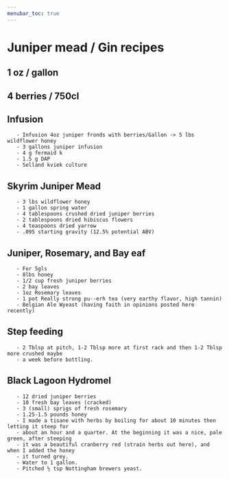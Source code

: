 ```yaml
---
menubar_toc: true
---
```


# Juniper mead / Gin recipes

## 1 oz / gallon

## 4 berries / 750cl

## Infusion
       - Infusion 4oz juniper fronds with berries/Gallon -> 5 lbs wildflower honey
       - 3 gallons juniper infusion
       - 4 g fermaid k
       - 1.5 g DAP
       - Selland kviek culture

## Skyrim Juniper Mead
       - 3 lbs wildflower honey
       - 1 gallon spring water
       - 4 tablespoons crushed dried juniper berries
       - 2 tablespoons dried hibiscus flowers
       - 4 teaspoons dried yarrow
       - .095 starting gravity (12.5% potential ABV)

## Juniper, Rosemary, and Bay eaf
       - For 5gls
       - 8lbs honey
       - 1/2 cup fresh juniper berries
       - 2 bay leaves
       - 1oz Rosemary leaves
       - 1 pot Really strong pu--erh tea (very earthy flavor, high tannin)
       - Belgian Ale Wyeast (having faith in opinions posted here recently)

## Step feeding
       - 2 Tblsp at pitch, 1-2 Tblsp more at first rack and then 1-2 Tblsp more crushed maybe
       - a week before bottling.

## Black Lagoon Hydromel
       - 12 dried juniper berries
       - 10 fresh bay leaves (cracked)
       - 3 (small) sprigs of fresh rosemary
       - 1.25-1.5 pounds honey
       - I made a tisane with herbs by boiling for about 10 minutes then letting it steep for
       - about an hour and a quarter. At the beginning it was a nice, pale green, after steeping
       - it was a beautiful cranberry red (strain herbs out here), and when I added the honey
       - it turned grey.
       - Water to 1 gallon.
       - Pitched ½ tsp Nottingham brewers yeast.